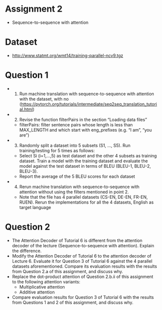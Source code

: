 # Assignment 2
- Sequence-to-sequence with attention

# Dataset
- http://www.statmt.org/wmt14/training-parallel-ncv9.tgz

# Question 1
- 1) Run machine translation with sequence-to-sequence with attention with the dataset, with no (https://pytorch.org/tutorials/intermediate/seq2seq_translation_tutorial.html)
- 2) Revise the function filterPairs in the section “Loading data files”
  - filterPairs: filter sentence pairs whose length is less than MAX_LENGTH and which start with eng_prefixes (e.g. “I am”, “you are”)
- 3) Randomly split a dataset into 5 subsets (S1, …, S5). Run training/testing for 5 times as follows:
  - Select Si (i=1,…,5) as test dataset and the other 4 subsets as training dataset. Train a model with the training dataset and evaluate the model against the test dataset in terms of BLEU (BLEU-1, BLEU-2, BLEU-3).
  - Report the average of the 5 BLEU scores for each dataset
- 4) Rerun machine translation with sequence-to-sequence with attention without using the filters mentioned in point 2.
  - Note that the file has 4 parallel datasets (CS-EN, DE-EN, FR-EN, RUEN). Rerun the implementations for all the 4 datasets, English as target language

# Question 2
- The Attention Decoder of Tutorial 6 is different from the attention decoder of the lecture (Sequence-to-sequence with attention). Explain the difference.
- Modify the Attention Decoder of Tutorial 6 to the attention decoder of Lecture 6. Evaluate it for Question 3 of Tutorial 6 against the 4 parallel datasets aforementioned. Compare its evaluation results with the results from Question 2.a of this assignment, and discuss why.
- Replace the dot-product attention of Question 2.b.ii of this assignment to the following attention variants:
  - Multiplicative attention
  - Additive attention
- Compare evaluation results for Question 3 of Tutorial 6 with the results from Questions 1 and 2 of this assignment, and discuss why.
